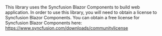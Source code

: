 ﻿This library uses the Syncfusion Blazor Components to build web application. 
In order to use this library, you will need to obtain a license to Syncfusion Blazor Components.
You can obtain a free license for Syncfusion Blazor Components here: https://www.syncfusion.com/downloads/communitylicense
